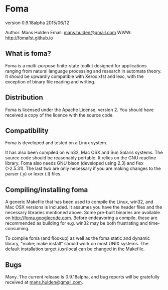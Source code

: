 Foma
====

version 0.9.18alpha
2015/06/12

Author: Mans Hulden
Email: mans.hulden@gmail.com
WWW: http://fomafst.github.io


What is foma?
-------------

Foma is a multi-purpose finite-state toolkit designed for applications ranging from natural language processing and research in automata theory.  It should be upwardly compatible with Xerox xfst and lexc, with the exception of binary file reading and writing.


Distribution
------------

Foma is licensed under the Apache License, version 2.  You should have received a copy of the licence with the source code.


Compatibility
-------------

Foma is developed and tested on a Linux system.

It has also been compiled on win32, Mac OSX and Sun Solaris systems.  The source code should be reasonably portable.  It relies on the GNU readline library.  Foma also needs GNU bison (developed using 2.3) and flex (>2.5.31).  The last two are only necessary if you are making changes to the parser (.y) or lexer (.l) files.


Compiling/installing foma
-------------------------

A generic Makefile that has been used to compile the Linux, win32, and Mac OSX versions is included.  It assumes you have the header files and the necessary libraries mentioned above.  Some pre-built binaries are available on http://foma.googlecode.com.  Before endeavoring a compile, these are recommended as building for e.g. win32 may be both frustrating and time-consuming.

To compile foma (and flookup) as well as the foma static and dynamic library, "make; make install" should work on most UNIX systems.  The default installation target /usr/local can be changed in the Makefile.


Bugs
----

Many. The current release is 0.9.18alpha, and bug reports will be gratefully received at mans.hulden@gmail.com.

